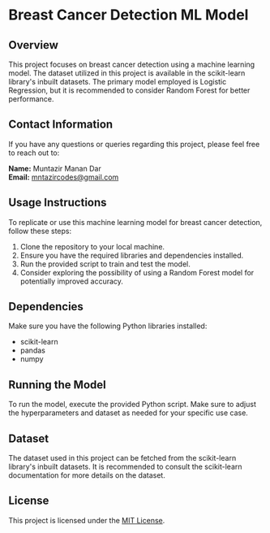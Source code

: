 # Breast Cancer Detection ML Model

## Overview
This project focuses on breast cancer detection using a machine learning model. The dataset utilized in this project is available in the scikit-learn library's inbuilt datasets. The primary model employed is Logistic Regression, but it is recommended to consider Random Forest for better performance.

## Contact Information
If you have any questions or queries regarding this project, please feel free to reach out to:

**Name:** Muntazir Manan Dar  
**Email:** mntazircodes@gmail.com

## Usage Instructions
To replicate or use this machine learning model for breast cancer detection, follow these steps:

1. Clone the repository to your local machine.
2. Ensure you have the required libraries and dependencies installed.
3. Run the provided script to train and test the model.
4. Consider exploring the possibility of using a Random Forest model for potentially improved accuracy.

## Dependencies
Make sure you have the following Python libraries installed:

- scikit-learn
- pandas
- numpy

## Running the Model
To run the model, execute the provided Python script. Make sure to adjust the hyperparameters and dataset as needed for your specific use case.

## Dataset
The dataset used in this project can be fetched from the scikit-learn library's inbuilt datasets. It is recommended to consult the scikit-learn documentation for more details on the dataset.

## License
This project is licensed under the [MIT License](LICENSE).